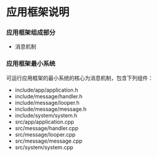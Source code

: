 # 应用框架说明

### 应用框架组成部分
 - 消息机制

### 应用框架最小系统
可运行应用框架的最小系统的核心为消息机制，包含下列组件：
 - include/app/application.h
 - include/message/handler.h
 - include/message/looper.h
 - include/message/message.h
 - include/system/system.h
 - src/app/application.cpp
 - src/message/handler.cpp
 - src/message/looper.cpp
 - src/message/message.cpp
 - src/system/system.cpp